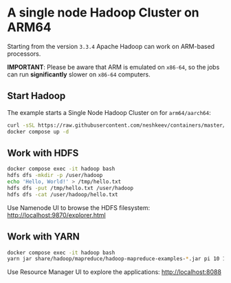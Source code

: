 # A single node Hadoop Cluster on ARM64

Starting from the version `3.3.4` Apache Hadoop can work on ARM-based processors.

**IMPORTANT**: Please be aware that ARM is emulated on `x86-64`, so the jobs can run **significantly** slower on `x86-64` computers.

## Start Hadoop

The example starts a Single Node Hadoop Cluster on for `arm64/aarch64`:

```bash
curl -sSL https://raw.githubusercontent.com/neshkeev/containers/master/hadoop/examples/arm64/docker-compose.yml > docker-compose.yml
docker compose up -d
```

## Work with HDFS

```bash
docker compose exec -it hadoop bash
hdfs dfs -mkdir -p /user/hadoop
echo 'Hello, World!' > /tmp/hello.txt
hdfs dfs -put /tmp/hello.txt /user/hadoop
hdfs dfs -cat /user/hadoop/hello.txt
```
Use Namenode UI to browse the HDFS filesystem: [http://localhost:9870/explorer.html](http://localhost:9870/explorer.html)

## Work with YARN

```bash
docker compose exec -it hadoop bash
yarn jar share/hadoop/mapreduce/hadoop-mapreduce-examples-*.jar pi 10 15
```

Use Resource Manager UI to explore the applications: [http://localhost:8088](http://localhost:8088)
